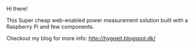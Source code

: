 Hi there!

This Super cheap web-enabled power measurement solution built with a Raspberry Pi and few components.

Checkout my blog for more info:
http://hyggeit.blogspot.dk/

